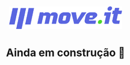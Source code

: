 <h1 align='center'><img width="300" src="https://github.com/thaislsilveira/nlw-04-moveit/blob/main/moveit-next/public/logo-full.svg" alt="Logo" /></h1> 
<h1 align='center'>Ainda em construção 🚧 </h1>
